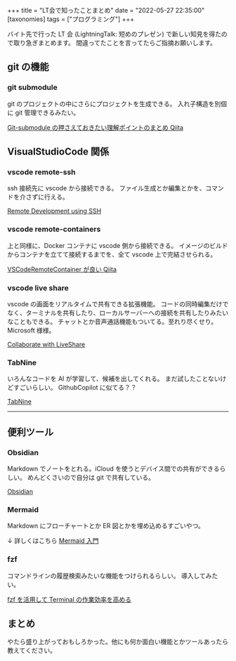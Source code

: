 +++
title = "LT会で知ったことまとめ"
date = "2022-05-27 22:35:00"
[taxonomies]
tags = ["プログラミング"]
+++

バイト先で行った LT 会 (LightningTalk: 短めのプレゼン) で新しい知見を得たので取り急ぎまとめます。
間違ってたことを言ってたらご指摘お願いします。

<!-- more -->

## git の機能

### git submodule

git のプロジェクトの中にさらにプロジェクトを生成できる。
入れ子構造を別個に git 管理できるみたい。

[Git-submodule の押さえておきたい理解ポイントのまとめ Qiita](https://qiita.com/kinpira/items/3309eb2e5a9a422199e9)

## VisualStudioCode 関係

### vscode remote-ssh

ssh 接続先に vscode から接続できる。
ファイル生成とか編集とかを、コマンドを介さずに行える。

[Remote Development using SSH](https://code.visualstudio.com/docs/remote/ssh)

### vscode remote-containers

上と同様に、Docker コンテナに vscode 側から接続できる。
イメージのビルドからコンテナを立てて接続するまでを、全て vscode 上で完結させられる。

[VSCodeRemoteContainer が良い Qiita](https://qiita.com/d0ne1s/items/d2649801c6f804019db7)

### vscode live share

vscode の画面をリアルタイムで共有できる拡張機能。
コードの同時編集だけでなく、ターミナルを共有したり、ローカルサーバーへの接続を共有したりみたいなこともできる。
チャットとか音声通話機能もついてる。至れり尽くせり。Microsoft 様様。

[Collaborate with LiveShare](https://code.visualstudio.com/learn/collaboration/live-share)

### TabNine

いろんなコードを AI が学習して、候補を出してくれる。
まだ試したことないけどすごいらしい。
GithubCopilot に似てる？？

[TabNine](https://www.tabnine.com/)

---

## 便利ツール

### Obsidian

Markdown でノートをとれる。iCloud を使うとデバイス間での共有ができるらしい。
めんどくさいので自分は git で共有している。

[Obsidian](https://obsidian.md/)

### Mermaid

Markdown にフローチャートとか ER 図とかを埋め込めるすごいやつ。

$\downarrow$ 詳しくはこちら
[Mermaid 入門](https://github.com/kentakom1213/share/blob/main/documents/mermaid.pdf)

### fzf

コマンドラインの履歴検索みたいな機能をつけられるらしい。
導入してみたい。

[fzf を活用して Terminal の作業効率を高める](https://qiita.com/kamykn/items/aa9920f07487559c0c7e)

## まとめ

やたら盛り上がっておもしろかった。他にも何か面白い機能とかツールあったら教えてください。
